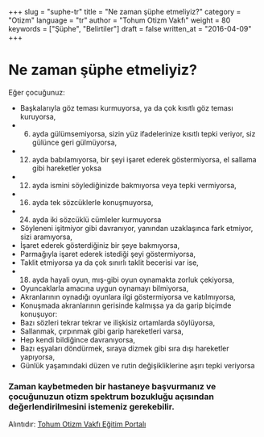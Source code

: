 +++
slug = "suphe-tr"
title = "Ne zaman şüphe etmeliyiz?"
category = "Otizm"
language = "tr"
author = "Tohum Otizm Vakfı"
weight = 80
keywords = ["Şüphe", "Belirtiler"]
draft = false
written_at = "2016-04-09"
+++
# Ne zaman şüphe etmeliyiz?

Eğer çocuğunuz:
* Başkalarıyla göz teması kurmuyorsa, ya da çok kısıtlı göz teması kuruyorsa,
* 6. ayda gülümsemiyorsa, sizin yüz ifadelerinize kısıtlı tepki veriyor, siz gülünce geri gülmüyorsa,
* 12. ayda babılamıyorsa, bir şeyi işaret ederek göstermiyorsa, el sallama gibi hareketler yoksa
* 12. ayda ismini söylediğinizde bakmıyorsa veya tepki vermiyorsa,
* 16. ayda tek sözcüklerle konuşmuyorsa,
* 24. ayda iki sözcüklü cümleler kurmuyorsa
* Söyleneni işitmiyor gibi davranıyor, yanından uzaklaşınca fark etmiyor, sizi aramıyorsa,
* İşaret ederek gösterdiğiniz bir şeye bakmıyorsa,
* Parmağıyla işaret ederek istediği şeyi göstermiyorsa,
* Taklit etmiyorsa ya da çok sınırlı taklit becerisi var ise,
* 18. ayda hayali oyun, mış-gibi oyun oynamakta zorluk çekiyorsa,
* Oyuncaklarla amacına uygun oynamayı bilmiyorsa,
* Akranlarının oynadığı oyunlara ilgi göstermiyorsa ve katılmıyorsa,
* Konuşmada akranlarının gerisinde kalmışsa ya da garip biçimde konuşuyor:
* Bazı sözleri tekrar tekrar ve ilişkisiz ortamlarda söylüyorsa,
* Sallanmak, çırpınmak gibi garip hareketleri varsa,
* Hep kendi bildiğince davranıyorsa,
* Bazı eşyaları döndürmek, sıraya dizmek gibi sıra dışı hareketler yapıyorsa,
* Günlük yaşamındaki düzen ve rutin değişikliklerine aşırı tepki veriyorsa

### Zaman kaybetmeden bir hastaneye başvurmanız ve çocuğunuzun otizm spektrum bozukluğu açısından değerlendirilmesini istemeniz gerekebilir.

Alıntıdır: [Tohum Otizm Vakfı Eğitim Portalı](http://www.tohumotizmportali.org/icerik/otizmi-anlamak/otizm-spektrum-bozuklugunu-taniyalim/tani-nasil-ve-kimler-tarafindan-konur)